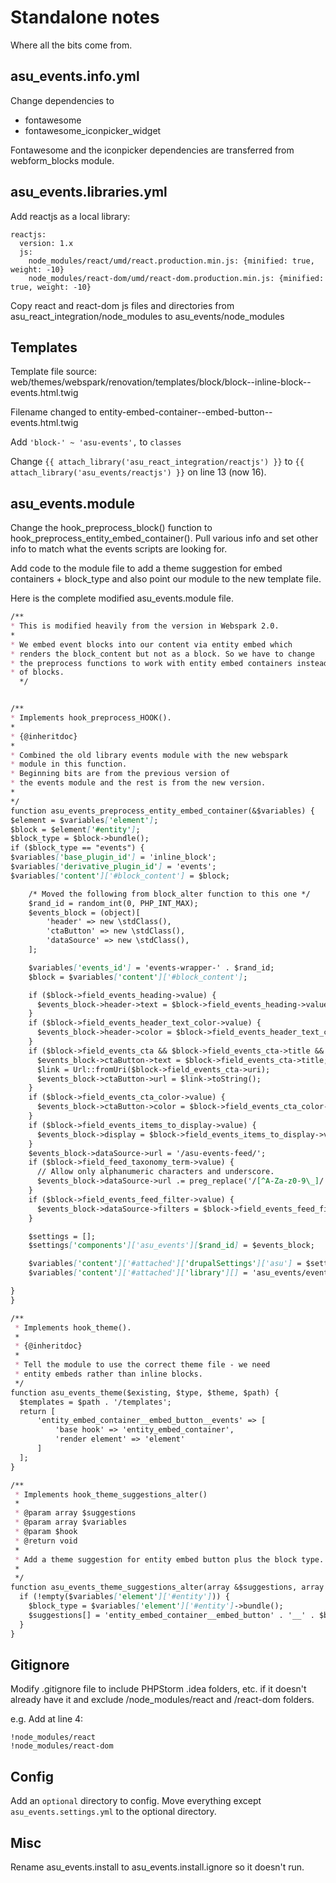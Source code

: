 # Standalone notes

Where all the bits come from.

## asu_events.info.yml

Change dependencies to
- fontawesome
- fontawesome_iconpicker_widget

Fontawesome and the iconpicker dependencies are transferred from webform_blocks module.

## asu_events.libraries.yml

Add reactjs as a local library:
```
reactjs:
  version: 1.x
  js:
    node_modules/react/umd/react.production.min.js: {minified: true, weight: -10}
    node_modules/react-dom/umd/react-dom.production.min.js: {minified: true, weight: -10}
```

Copy react and react-dom js files and directories from asu_react_integration/node_modules to asu_events/node_modules

## Templates
Template file source:
web/themes/webspark/renovation/templates/block/block--inline-block--events.html.twig

Filename changed to entity-embed-container--embed-button--events.html.twig

Add `'block-' ~ 'asu-events',` to `classes`

Change `{{ attach_library('asu_react_integration/reactjs') }}` to `{{ attach_library('asu_events/reactjs') }}` on line 13 (now 16).

## asu_events.module

Change the hook_preprocess_block() function to hook_preprocess_entity_embed_container(). Pull various info and set other info to match what the events scripts are looking for.

Add code to the module file to add a theme suggestion for embed containers + block_type and also point our module to the new template file.

Here is the complete modified asu_events.module file.
```markdown
/**
* This is modified heavily from the version in Webspark 2.0.
*
* We embed event blocks into our content via entity embed which
* renders the block_content but not as a block. So we have to change
* the preprocess functions to work with entity embed containers instead
* of blocks.
  */


/**
* Implements hook_preprocess_HOOK().
*
* {@inheritdoc}
*
* Combined the old library events module with the new webspark
* module in this function.
* Beginning bits are from the previous version of
* the events module and the rest is from the new version.
*
*/
function asu_events_preprocess_entity_embed_container(&$variables) {
$element = $variables['element'];
$block = $element['#entity'];
$block_type = $block->bundle();
if ($block_type == "events") {
$variables['base_plugin_id'] = 'inline_block';
$variables['derivative_plugin_id'] = 'events';
$variables['content']['#block_content'] = $block;

    /* Moved the following from block_alter function to this one */
    $rand_id = random_int(0, PHP_INT_MAX);
    $events_block = (object)[
        'header' => new \stdClass(),
        'ctaButton' => new \stdClass(),
        'dataSource' => new \stdClass(),
    ];

    $variables['events_id'] = 'events-wrapper-' . $rand_id;
    $block = $variables['content']['#block_content'];

    if ($block->field_events_heading->value) {
      $events_block->header->text = $block->field_events_heading->value;
    }
    if ($block->field_events_header_text_color->value) {
      $events_block->header->color = $block->field_events_header_text_color->value;
    }
    if ($block->field_events_cta && $block->field_events_cta->title && $block->field_events_cta->uri) {
      $events_block->ctaButton->text = $block->field_events_cta->title;
      $link = Url::fromUri($block->field_events_cta->uri);
      $events_block->ctaButton->url = $link->toString();
    }
    if ($block->field_events_cta_color->value) {
      $events_block->ctaButton->color = $block->field_events_cta_color->value;
    }
    if ($block->field_events_items_to_display->value) {
      $events_block->display = $block->field_events_items_to_display->value;
    }
    $events_block->dataSource->url = '/asu-events-feed/';
    if ($block->field_feed_taxonomy_term->value) {
      // Allow only alphanumeric characters and underscore.
      $events_block->dataSource->url .= preg_replace('/[^A-Za-z0-9\_]/', '', $block->field_feed_taxonomy_term->value);
    }
    if ($block->field_events_feed_filter->value) {
      $events_block->dataSource->filters = $block->field_events_feed_filter->value;
    }

    $settings = [];
    $settings['components']['asu_events'][$rand_id] = $events_block;

    $variables['content']['#attached']['drupalSettings']['asu'] = $settings;
    $variables['content']['#attached']['library'][] = 'asu_events/events-component';

}
}

/**
 * Implements hook_theme().
 *
 * {@inheritdoc}
 *
 * Tell the module to use the correct theme file - we need
 * entity embeds rather than inline blocks.
 */
function asu_events_theme($existing, $type, $theme, $path) {
  $templates = $path . '/templates';
  return [
      'entity_embed_container__embed_button__events' => [
          'base hook' => 'entity_embed_container',
          'render element' => 'element'
      ]
  ];
}

/**
 * Implements hook_theme_suggestions_alter()
 *
 * @param array $suggestions
 * @param array $variables
 * @param $hook
 * @return void
 *
 * Add a theme suggestion for entity embed button plus the block type.
 *
 */
function asu_events_theme_suggestions_alter(array &$suggestions, array $variables, $hook) {
  if (!empty($variables['element']['#entity'])) {
    $block_type = $variables['element']['#entity']->bundle();
    $suggestions[] = 'entity_embed_container__embed_button' . '__' . $block_type;
  }
}
```

## Gitignore

Modify .gitignore file to include PHPStorm .idea folders, etc. if it doesn't already have it and exclude /node_modules/react and /react-dom folders.

e.g. Add at line 4:
```
!node_modules/react
!node_modules/react-dom
```

## Config

Add an `optional` directory to config.
Move everything except `asu_events.settings.yml` to the optional directory.

## Misc
Rename asu_events.install to asu_events.install.ignore so it doesn't run.


